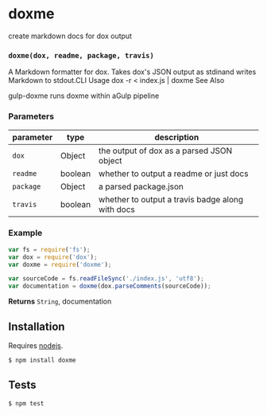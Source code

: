 # doxme

create markdown docs for dox output


### `doxme(dox, readme, package, travis)`

A Markdown formatter for dox. Takes dox&#39;s JSON output as stdinand writes Markdown to stdout.CLI Usage
dox -r &lt; index.js | doxme
See Also

gulp-doxme runs doxme within aGulp pipeline



### Parameters

| parameter | type    | description                                      |
| --------- | ------- | ------------------------------------------------ |
| `dox`     | Object  | the output of dox as a parsed JSON object        |
| `readme`  | boolean | whether to output a readme or just docs          |
| `package` | Object  | a parsed package.json                            |
| `travis`  | boolean | whether to output a travis badge along with docs |


### Example

```js
var fs = require('fs');
var dox = require('dox');
var doxme = require('doxme');

var sourceCode = fs.readFileSync('./index.js', 'utf8');
var documentation = doxme(dox.parseComments(sourceCode));
```


**Returns** `String`, documentation

## Installation

Requires [nodejs](http://nodejs.org/).

```sh
$ npm install doxme
```

## Tests

```sh
$ npm test
```

